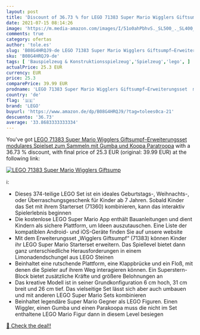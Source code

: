 ```yaml
---
layout: post
title: 'Discount of 36.73 % for LEGO 71383 Super Mario Wigglers Giftsump'
date: 2021-07-15 08:14:26
image: 'https://m.media-amazon.com/images/I/51o0ahPbhvS._SL500_._SL400_.jpg'
comments: true
category: ofertas
author: 'tole.es'
slug: 'B08G4HRQJ9-de LEGO 71383 Super Mario Wigglers Giftsumpf–Erweiterungsset...'
sku: 'B08G4HRQJ9-de'
tags: [ 'Bauspielzeug & Konstruktionsspielzeug','Spielzeug','lego', ]
actualPrice: 25.3 EUR
currency: EUR
price: 25.3
comparePrice: 39.99 EUR
prodname: 'LEGO 71383 Super Mario Wigglers Giftsumpf–Erweiterungsset  modulares Spielset zum Sammeln mit Gumba und Koopa Paratroopa'
country: 'de'
flag: '🇩🇪'
brand: 'LEGO'
buyurl: 'https://www.amazon.de/dp/B08G4HRQJ9/?tag=tolees0ca-21'
descuento: '36.73'
average: '33.8683333333334'
---
```


You've got [LEGO 71383 Super Mario Wigglers Giftsumpf–Erweiterungsset  modulares Spielset zum Sammeln mit Gumba und Koopa Paratroopa](https://www.amazon.de/dp/B08G4HRQJ9/?tag=tolees0ca-21) with a  36.73 % discount, with final price of 25.3 EUR (original: 39.99 EUR) at the following link:

[![LEGO 71383 Super Mario Wigglers Giftsump](https://m.media-amazon.com/images/I/51o0ahPbhvS._SL500_._SL400_.jpg)](https://www.amazon.de/dp/B08G4HRQJ9/?tag=tolees0ca-21)

ℹ️:

- Dieses 374-teilige LEGO Set ist ein ideales Geburtstags-, Weihnachts-, oder Überraschungsgeschenk für Kinder ab 7 Jahren. Sobald Kinder das Set mit ihrem Starterset (71360) kombinieren, kann das interaktiv Spielerlebnis beginnen
- Die kostenlose LEGO Super Mario App enthält Bauanleitungen und dient Kindern als sichere Plattform, um Ideen auszutauschen. Eine Liste der kompatiblen Android- und iOS-Geräte finden Sie auf unsere website
- Mit dem Erweiterungsset „Wigglers Giftsumpf“ (71383) können Kinder ihr LEGO Super Mario Starterset erweitern. Das Spiellevel bietet dann ganz unterschiedliche Herausforderungen in einem Limonadendschungel aus LEGO Steinen
- Beinhaltet eine rutschende Plattform, eine Klappbrücke und ein Floß, mit denen die Spieler auf ihrem Weg interagieren können. Ein Superstern-Block bietet zusätzliche Kräfte und größere Belohnungen an
- Das kreative Modell ist in seiner Grundkonfiguration 6 cm hoch, 31 cm breit und 26 cm tief. Das vielseitige Set lässt sich aber auch umbauen und mit anderen LEGO Super Mario Sets kombinieren
- Beinhaltet legendäre Super Mario Gegner als LEGO Figuren. Einen Wiggler, einen Gumba und einen Parakoopa muss die nicht im Set enthaltene LEGO Mario Figur dann in diesem Level besiegen

[🛒 Check the deal!!](https://www.amazon.de/dp/B08G4HRQJ9/?tag=tolees0ca-21)
